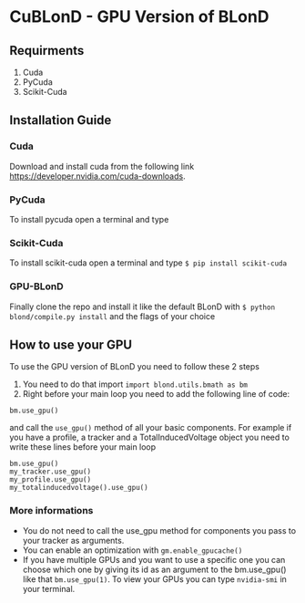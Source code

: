 # CuBLonD - GPU Version of BLonD

## Requirments 
1. Cuda
2. PyCuda
3. Scikit-Cuda 
## Installation Guide

### Cuda
 
Download and install cuda from the following link https://developer.nvidia.com/cuda-downloads.

### PyCuda 

To install pycuda open a terminal and type 

### Scikit-Cuda 

To install scikit-cuda open a terminal and type 
`$ pip install scikit-cuda`

### GPU-BLonD

Finally clone the repo and install it like the default BLonD with 
`$ python blond/compile.py install` and the flags of your choice

## How to use your GPU
To use the GPU version of BLonD you need to follow these 2 steps  
1. You need to do that import ```import blond.utils.bmath as bm```
2. Right before your main loop you need to add the following line of code:
```
bm.use_gpu()
``` 
and call the ```use_gpu()``` method of all your basic components. For example if you have a profile, a tracker and a TotalInducedVoltage object you need to write these lines before your main loop
```
bm.use_gpu()
my_tracker.use_gpu()
my_profile.use_gpu()
my_totalinducedvoltage().use_gpu()
```
### More informations
- You do not need to call the use_gpu method for components you pass to your tracker as arguments.  
- You can enable an optimization with ```gm.enable_gpucache()```
- If you have multiple GPUs and you want to use a specific one you can choose which one by giving its id as an argument to the bm.use_gpu() like that ```bm.use_gpu(1)```. To view your GPUs you can type ```nvidia-smi``` in your terminal.



